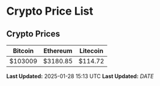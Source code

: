 # Crypto Price List

## Crypto Prices
| Bitcoin | Ethereum | Litecoin |
| ------- | -------- | -------- |
| $103009 | $3180.85 | $114.72 |
**Last Updated:** 2025-01-28 15:13 UTC
**Last Updated:** $DATE$
